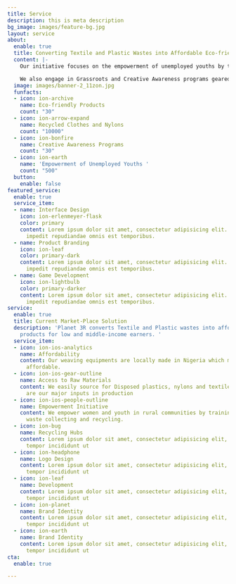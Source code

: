 ```yaml
---
title: Service
description: this is meta description
bg_image: images/feature-bg.jpg
layout: service
about:
  enable: true
  title: Converting Textile and Plastic Wastes into Affordable Eco-friendly Products
  content: |-
    Our initiative focuses on the empowerment of unemployed youths by training them on effective ways to earn income from recycling plastic and textile waste.  We weave the wastes into eco-friendly products.

    We also engage in Grassroots and Creative Awareness programs geared Towards Achieving a Clean Environment.
  image: images/banner-2_11zon.jpg
  funfacts:
  - icon: ion-archive
    name: Eco-friendly Products
    count: "30"
  - icon: ion-arrow-expand
    name: Recycled Clothes and Nylons
    count: "10000"
  - icon: ion-bonfire
    name: Creative Awareness Programs
    count: "30"
  - icon: ion-earth
    name: 'Empowerment of Unemployed Youths '
    count: "500"
  button:
    enable: false
featured_service:
  enable: true
  service_item:
  - name: Interface Design
    icon: ion-erlenmeyer-flask
    color: primary
    content: Lorem ipsum dolor sit amet, consectetur adipisicing elit. Saepe enim
      impedit repudiandae omnis est temporibus.
  - name: Product Branding
    icon: ion-leaf
    color: primary-dark
    content: Lorem ipsum dolor sit amet, consectetur adipisicing elit. Saepe enim
      impedit repudiandae omnis est temporibus.
  - name: Game Development
    icon: ion-lightbulb
    color: primary-darker
    content: Lorem ipsum dolor sit amet, consectetur adipisicing elit. Saepe enim
      impedit repudiandae omnis est temporibus.
service:
  enable: true
  title: Current Market-Place Solution
  description: 'Planet 3R converts Textile and Plastic wastes into affordable Eco-friendly
    products for low and middle-income earners. '
  service_item:
  - icon: ion-ios-analytics
    name: Affordability
    content: Our weaving equipments are locally made in Nigeria which makes our products
      affordable.
  - icon: ion-ios-gear-outline
    name: Access to Raw Materials
    content: We easily source for Disposed plastics, nylons and textile wastes which
      are our major inputs in production
  - icon: ion-ios-people-outline
    name: Empowerment Initiative
    content: We empower women and youth in rural communities by training them on sustainable
      waste collecting and recycling.
  - icon: ion-bug
    name: Recycling Hubs
    content: Lorem ipsum dolor sit amet, consectetur adipisicing elit, sed do eiusmod
      tempor incididunt ut
  - icon: ion-headphone
    name: Logo Design
    content: Lorem ipsum dolor sit amet, consectetur adipisicing elit, sed do eiusmod
      tempor incididunt ut
  - icon: ion-leaf
    name: Development
    content: Lorem ipsum dolor sit amet, consectetur adipisicing elit, sed do eiusmod
      tempor incididunt ut
  - icon: ion-planet
    name: Brand Identity
    content: Lorem ipsum dolor sit amet, consectetur adipisicing elit, sed do eiusmod
      tempor incididunt ut
  - icon: ion-earth
    name: Brand Identity
    content: Lorem ipsum dolor sit amet, consectetur adipisicing elit, sed do eiusmod
      tempor incididunt ut
cta:
  enable: true

---
```

